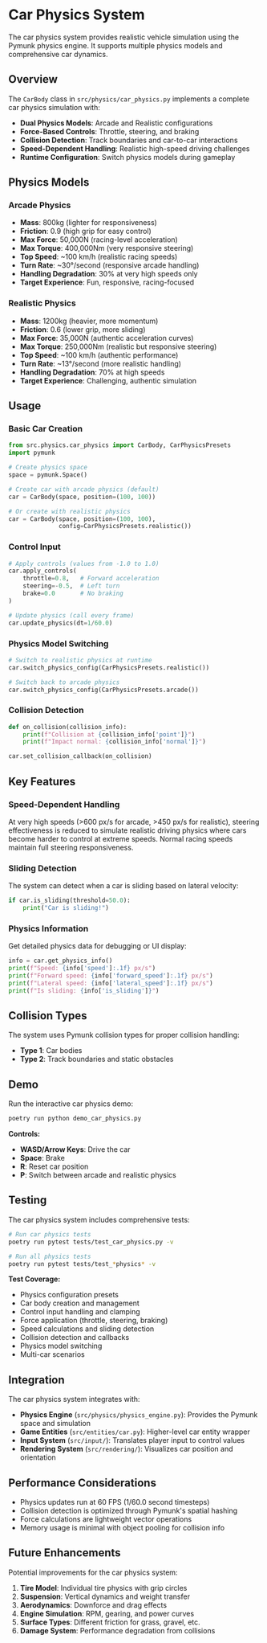 # Car Physics System

The car physics system provides realistic vehicle simulation using the Pymunk physics engine. It supports multiple physics models and comprehensive car dynamics.

## Overview

The `CarBody` class in `src/physics/car_physics.py` implements a complete car physics simulation with:

- **Dual Physics Models**: Arcade and Realistic configurations
- **Force-Based Controls**: Throttle, steering, and braking
- **Collision Detection**: Track boundaries and car-to-car interactions
- **Speed-Dependent Handling**: Realistic high-speed driving challenges
- **Runtime Configuration**: Switch physics models during gameplay

## Physics Models

### Arcade Physics
- **Mass**: 800kg (lighter for responsiveness)
- **Friction**: 0.9 (high grip for easy control)
- **Max Force**: 50,000N (racing-level acceleration)
- **Max Torque**: 400,000Nm (very responsive steering)
- **Top Speed**: ~100 km/h (realistic racing speeds)
- **Turn Rate**: ~30°/second (responsive arcade handling)
- **Handling Degradation**: 30% at very high speeds only
- **Target Experience**: Fun, responsive, racing-focused

### Realistic Physics
- **Mass**: 1200kg (heavier, more momentum)
- **Friction**: 0.6 (lower grip, more sliding)
- **Max Force**: 35,000N (authentic acceleration curves)
- **Max Torque**: 250,000Nm (realistic but responsive steering)
- **Top Speed**: ~100 km/h (authentic performance)
- **Turn Rate**: ~13°/second (more realistic handling)
- **Handling Degradation**: 70% at high speeds
- **Target Experience**: Challenging, authentic simulation

## Usage

### Basic Car Creation

```python
from src.physics.car_physics import CarBody, CarPhysicsPresets
import pymunk

# Create physics space
space = pymunk.Space()

# Create car with arcade physics (default)
car = CarBody(space, position=(100, 100))

# Or create with realistic physics
car = CarBody(space, position=(100, 100), 
              config=CarPhysicsPresets.realistic())
```

### Control Input

```python
# Apply controls (values from -1.0 to 1.0)
car.apply_controls(
    throttle=0.8,   # Forward acceleration
    steering=-0.5,  # Left turn
    brake=0.0       # No braking
)

# Update physics (call every frame)
car.update_physics(dt=1/60.0)
```

### Physics Model Switching

```python
# Switch to realistic physics at runtime
car.switch_physics_config(CarPhysicsPresets.realistic())

# Switch back to arcade physics
car.switch_physics_config(CarPhysicsPresets.arcade())
```

### Collision Detection

```python
def on_collision(collision_info):
    print(f"Collision at {collision_info['point']}")
    print(f"Impact normal: {collision_info['normal']}")

car.set_collision_callback(on_collision)
```

## Key Features

### Speed-Dependent Handling
At very high speeds (>600 px/s for arcade, >450 px/s for realistic), steering effectiveness is reduced to simulate realistic driving physics where cars become harder to control at extreme speeds. Normal racing speeds maintain full steering responsiveness.

### Sliding Detection
The system can detect when a car is sliding based on lateral velocity:

```python
if car.is_sliding(threshold=50.0):
    print("Car is sliding!")
```

### Physics Information
Get detailed physics data for debugging or UI display:

```python
info = car.get_physics_info()
print(f"Speed: {info['speed']:.1f} px/s")
print(f"Forward speed: {info['forward_speed']:.1f} px/s")
print(f"Lateral speed: {info['lateral_speed']:.1f} px/s")
print(f"Is sliding: {info['is_sliding']}")
```

## Collision Types

The system uses Pymunk collision types for proper collision handling:

- **Type 1**: Car bodies
- **Type 2**: Track boundaries and static obstacles

## Demo

Run the interactive car physics demo:

```bash
poetry run python demo_car_physics.py
```

**Controls:**
- **WASD/Arrow Keys**: Drive the car
- **Space**: Brake
- **R**: Reset car position
- **P**: Switch between arcade and realistic physics

## Testing

The car physics system includes comprehensive tests:

```bash
# Run car physics tests
poetry run pytest tests/test_car_physics.py -v

# Run all physics tests
poetry run pytest tests/test_*physics* -v
```

**Test Coverage:**
- Physics configuration presets
- Car body creation and management
- Control input handling and clamping
- Force application (throttle, steering, braking)
- Speed calculations and sliding detection
- Collision detection and callbacks
- Physics model switching
- Multi-car scenarios

## Integration

The car physics system integrates with:

- **Physics Engine** (`src/physics/physics_engine.py`): Provides the Pymunk space and simulation
- **Game Entities** (`src/entities/car.py`): Higher-level car entity wrapper
- **Input System** (`src/input/`): Translates player input to control values
- **Rendering System** (`src/rendering/`): Visualizes car position and orientation

## Performance Considerations

- Physics updates run at 60 FPS (1/60.0 second timesteps)
- Collision detection is optimized through Pymunk's spatial hashing
- Force calculations are lightweight vector operations
- Memory usage is minimal with object pooling for collision info

## Future Enhancements

Potential improvements for the car physics system:

1. **Tire Model**: Individual tire physics with grip circles
2. **Suspension**: Vertical dynamics and weight transfer
3. **Aerodynamics**: Downforce and drag effects
4. **Engine Simulation**: RPM, gearing, and power curves
5. **Surface Types**: Different friction for grass, gravel, etc.
6. **Damage System**: Performance degradation from collisions